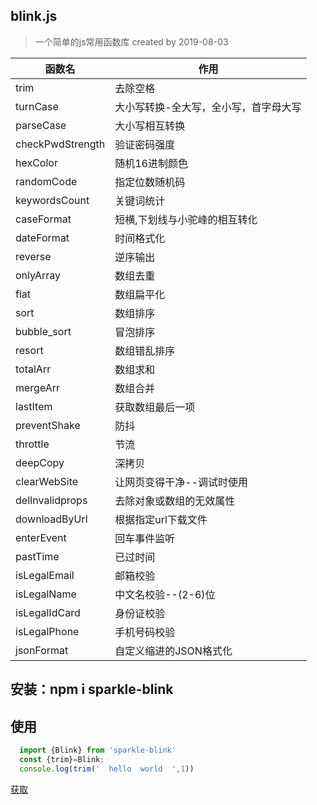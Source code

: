 ## blink.js

> 一个简单的js常用函数库 created by 2019-08-03

函数名|作用|
-|-|
trim|去除空格
turnCase|大小写转换-全大写，全小写，首字母大写
parseCase|大小写相互转换
checkPwdStrength|验证密码强度
hexColor|随机16进制颜色
randomCode|指定位数随机码
keywordsCount|关键词统计
caseFormat|短横,下划线与小驼峰的相互转化 
dateFormat|时间格式化
reverse|逆序输出
onlyArray|数组去重
flat|数组扁平化
sort|数组排序
bubble_sort|冒泡排序
resort|数组错乱排序
totalArr|数组求和
mergeArr|数组合并
lastItem|获取数组最后一项
preventShake|防抖
throttle|节流 
deepCopy|深拷贝 
clearWebSite|让网页变得干净--调试时使用 
delInvalidprops|去除对象或数组的无效属性 
downloadByUrl|根据指定url下载文件
enterEvent|回车事件监听
pastTime|已过时间
isLegalEmail|邮箱校验
isLegalName|中文名校验--(2-6)位
isLegalIdCard|身份证校验
isLegalPhone|手机号码校验
jsonFormat|自定义缩进的JSON格式化 


## 安装：npm i sparkle-blink

## 使用

```js
  import {Blink} from 'sparkle-blink'
  const {trim}=Blink;
  console.log(trim('  hello  world  ',1))
```


<p><a href='./blink.js'>获取</a></p>
